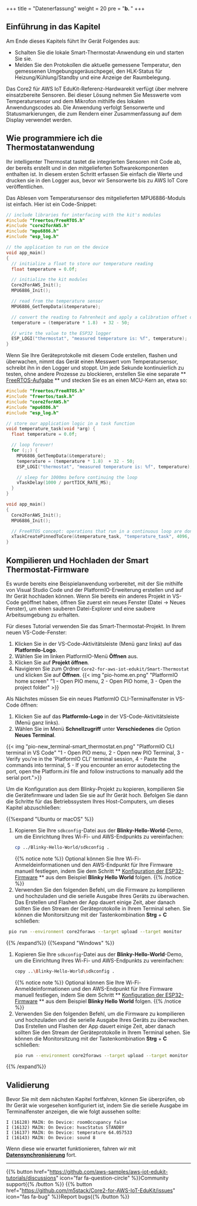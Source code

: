 +++
title = "Datenerfassung"
weight = 20
pre = "<b>b. </b>"
+++
## Einführung in das Kapitel
Am Ende dieses Kapitels führt Ihr Gerät Folgendes aus:

* Schalten Sie die lokale Smart-Thermostat-Anwendung ein und starten Sie sie.
* Melden Sie den Protokollen die aktuelle gemessene Temperatur, den gemessenen Umgebungsgeräuschpegel, den HLK-Status für Heizung/Kühlung/Standby und eine Anzeige der Raumbelegung.

Das Core2 für AWS IoT EduKit-Referenz-Hardwarekit verfügt über mehrere einsatzbereite Sensoren. Bei dieser Lösung nehmen Sie Messwerte vom Temperatursensor und dem Mikrofon mithilfe des lokalen Anwendungscodes ab. Die Anwendung verfolgt Sensorwerte und Statusmarkierungen, die zum Rendern einer Zusammenfassung auf dem Display verwendet werden.

## Wie programmiere ich die Thermostatanwendung
Ihr intelligenter Thermostat tastet die integrierten Sensoren mit Code ab, der bereits erstellt und in den mitgelieferten Softwarekomponenten enthalten ist. In diesem ersten Schritt erfassen Sie einfach die Werte und drucken sie in den Logger aus, bevor wir Sensorwerte bis zu AWS IoT Core veröffentlichen.

Das Ablesen vom Temperatursensor des mitgelieferten MPU6886-Moduls ist einfach. Hier ist ein Code-Snippet:

```c
// include libraries for interfacing with the kit's modules
#include "freertos/FreeRTOS.h"
#include "core2forAWS.h"
#include "mpu6886.h"
#include "esp_log.h"

// the application to run on the device
void app_main()
{
  // initialize a float to store our temperature reading
  float temperature = 0.0f;

  // initialize the kit modules
  Core2ForAWS_Init();
  MPU6886_Init();

  // read from the temperature sensor
  MPU6886_GetTempData(&temperature);

  // convert the reading to Fahrenheit and apply a calibration offset of -50
  temperature = (temperature * 1.8)  + 32 - 50;

  // write the value to the ESP32 logger
  ESP_LOGI("thermostat", "measured temperature is: %f", temperature);
}
```

Wenn Sie Ihre Geräteprotokolle mit diesem Code erstellen, flashen und überwachen, nimmt das Gerät einen Messwert vom Temperatursensor, schreibt ihn in den Logger und stoppt. Um jede Sekunde kontinuierlich zu testen, ohne andere Prozesse zu blockieren, erstellen Sie eine separate ** [FreeRTOS-Aufgabe](https://docs.espressif.com/projects/esp-idf/en/v4.2/esp32/api-reference/system/freertos.html#_CPPv423xTaskCreatePinnedToCore14TaskFunction_tPCKcK8uint32_tPCv11UBaseType_tPC12TaskHandle_tK10BaseType_t) ** und stecken Sie es an einen MCU-Kern an, etwa so:

```c
#include "freertos/FreeRTOS.h"
#include "freertos/task.h"
#include "core2forAWS.h"
#include "mpu6886.h"
#include "esp_log.h"

// store our application logic in a task function
void temperature_task(void *arg) {
  float temperature = 0.0f;

  // loop forever!
  for (;;) {
    MPU6886_GetTempData(&temperature);
    temperature = (temperature * 1.8)  + 32 - 50;
    ESP_LOGI("thermostat", "measured temperature is: %f", temperature);

    // sleep for 1000ms before continuing the loop
    vTaskDelay(1000 / portTICK_RATE_MS);
  }
}

void app_main()
{
  Core2ForAWS_Init();
  MPU6886_Init();

  // FreeRTOS concept: operations that run in a continuous loop are done in tasks
  xTaskCreatePinnedToCore(&temperature_task, "temperature_task", 4096, NULL, 5, NULL, 1);
}
```

## Kompilieren und Hochladen der Smart Thermostat-Firmware
Es wurde bereits eine Beispielanwendung vorbereitet, mit der Sie mithilfe von Visual Studio Code und der PlatformIO-Erweiterung erstellen und auf Ihr Gerät hochladen können. Wenn Sie bereits ein anderes Projekt in VS-Code geöffnet haben, öffnen Sie zuerst ein neues Fenster (Datei → Neues Fenster), um einen sauberen Datei-Explorer und eine saubere Arbeitsumgebung zu erhalten.

Für dieses Tutorial verwenden Sie das Smart-Thermostat-Projekt. In Ihrem neuen VS-Code-Fenster:
1. Klicken Sie in der VS-Code-Aktivitätsleiste (Menü ganz links) auf das **PlatformIo-Logo**.
2. Wählen Sie im linken PlatformIO-Menü **Öffnen** aus.
3. Klicken Sie auf **Projekt öffnen**.
4. Navigieren Sie zum Ordner `Core2-for-aws-iot-edukit/Smart-Thermostat` und klicken Sie auf **Öffnen**.
   {{< img "pio-home.en.png" "PlatformIO home screen" "1 - Open PIO menu, 2 - Open PIO home, 3 - Open the project folder" >}}

Als Nächstes müssen Sie ein neues PlatformIO CLI-Terminalfenster in VS-Code öffnen:
1) Klicken Sie auf das **PlatformIo-Logo** in der VS-Code-Aktivitätsleiste (Menü ganz links).
2) Wählen Sie im Menü **Schnellzugriff** unter **Verschiedenes** die Option **Neues Terminal**.

{{< img "pio-new_terminal-smart_thermostat.en.png" "PlatformIO CLI terminal in VS Code" "1 - Open PIO menu, 2 - Open new PIO Terminal, 3 - Verify you're in the 'PlatformIO CLI' terminal session, 4 - Paste the commands into terminal, 5 - If you encounter an error autodetecting the port, open the Platform.ini file and follow instructions to manually add the serial port.">}}

Um die Konfiguration aus dem Blinky-Projekt zu kopieren, kompilieren Sie die Gerätefirmware und laden Sie sie auf Ihr Gerät hoch. Befolgen Sie dann die Schritte für das Betriebssystem Ihres Host-Computers, um dieses Kapitel abzuschließen:

{{%expand "Ubuntu or macOS" %}}
1. Kopieren Sie Ihre `sdkconfig`-Datei aus der **Blinky-Hello-World**-Demo, um die Einrichtung Ihres Wi-Fi- und AWS-Endpunkts zu vereinfachen:
   ```bash
   cp ../Blinky-Hello-World/sdkconfig .
   ```
   {{% notice note %}}
   Optional können Sie Ihre Wi-Fi-Anmeldeinformationen und den AWS-Endpunkt für Ihre Firmware manuell festlegen, indem Sie dem Schritt ** [Konfiguration der ESP32-Firmware](/de/blinky-hello-world/connecting-to-aws.html#Konfiguration-der-ESP32-Firmware) ** aus dem Beispiel **Blinky Hello World** folgen.
   {{% /notice %}}
2. Verwenden Sie den folgenden Befehl, um die Firmware zu kompilieren und hochzuladen und die serielle Ausgabe Ihres Geräts zu überwachen. Das Erstellen und Flashen der App dauert einige Zeit, aber danach sollten Sie den Stream der Geräteprotokolle in Ihrem Terminal sehen. Sie können die Monitorsitzung mit der Tastenkombination **Strg** + **C** schließen:
  ```bash
   pio run --environment core2foraws --target upload --target monitor 
   ```
{{% /expand%}}
{{%expand "Windows" %}}
1. Kopieren Sie Ihre `sdkconfig`-Datei aus der **Blinky-Hello-World**-Demo, um die Einrichtung Ihres Wi-Fi- und AWS-Endpunkts zu vereinfachen:
   ```bash
   copy ..\Blinky-Hello-World\sdkconfig .
   ```
   {{% notice note %}}
   Optional können Sie Ihre Wi-Fi-Anmeldeinformationen und den AWS-Endpunkt für Ihre Firmware manuell festlegen, indem Sie dem Schritt ** [Konfiguration der ESP32-Firmware](/de/blinky-hello-world/connecting-to-aws.html#Konfiguration-der-ESP32-Firmware) ** aus dem Beispiel **Blinky Hello World** folgen.
   {{% /notice %}}
2. Verwenden Sie den folgenden Befehl, um die Firmware zu kompilieren und hochzuladen und die serielle Ausgabe Ihres Geräts zu überwachen. Das Erstellen und Flashen der App dauert einige Zeit, aber danach sollten Sie den Stream der Geräteprotokolle in Ihrem Terminal sehen. Sie können die Monitorsitzung mit der Tastenkombination **Strg** + **C** schließen:
   ```bash
   pio run --environment core2foraws --target upload --target monitor 
   ```
{{% /expand%}}

## Validierung
Bevor Sie mit dem nächsten Kapitel fortfahren, können Sie überprüfen, ob Ihr Gerät wie vorgesehen konfiguriert ist, indem Sie die serielle Ausgabe im Terminalfenster anzeigen, die wie folgt aussehen sollte:

```
I (16128) MAIN: On Device: roomOccupancy false
I (16132) MAIN: On Device: hvacStatus STANDBY
I (16137) MAIN: On Device: temperature 64.057533
I (16143) MAIN: On Device: sound 8
```

Wenn diese wie erwartet funktionieren, fahren wir mit [**Datensynchronisierung**](/de/smart-thermostat/data-sync.html) fort.

---
{{% button href="https://github.com/aws-samples/aws-iot-edukit-tutorials/discussions" icon="far fa-question-circle" %}}Community support{{% /button %}} {{% button href="https://github.com/m5stack/Core2-for-AWS-IoT-EduKit/issues" icon="fas fa-bug" %}}Report bugs{{% /button %}}